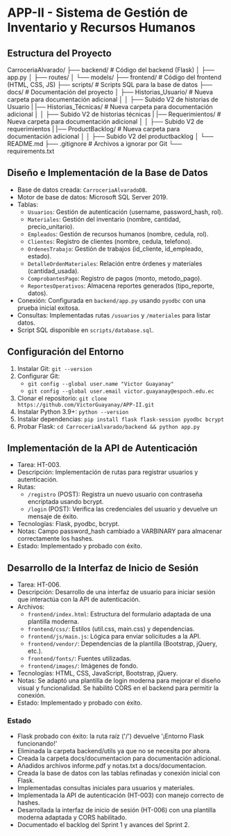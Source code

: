 # APP-II - Sistema de Gestión de Inventario y Recursos Humanos
## Estructura del Proyecto
CarroceriaAlvarado/
├── backend/          # Código del backend (Flask)
│   ├── app.py
│   ├── routes/
│   └── models/
├── frontend/         # Código del frontend (HTML, CSS, JS)
├── scripts/          # Scripts SQL para la base de datos
├── docs/            # Documentación del proyecto
│   ├── Historias_Usuario/  # Nueva carpeta para documentación adicional
│   │   ├── Subido V2 de historias de Usuario
|   |── Historias_Técnicas/  # Nueva carpeta para documentación adicional
│   │   ├── Subido V2 de historias técnicas
|   |── Requerimientos/  # Nueva carpeta para documentación adicional
│   │   ├── Subido V2 de requerimientos
|   |── ProductBacklog/  # Nueva carpeta para documentación adicional
│   │   ├── Subido V2 del productbacklog
│   └── README.md
├── .gitignore       # Archivos a ignorar por Git
└── requirements.txt

## Diseño e Implementación de la Base de Datos
- Base de datos creada: `CarroceriaAlvaradoDB`.
- Motor de base de datos: Microsoft SQL Server 2019.
- Tablas:
  - `Usuarios`: Gestión de autenticación (username, password_hash, rol).
  - `Materiales`: Gestión del inventario (nombre, cantidad, precio_unitario).
  - `Empleados`: Gestión de recursos humanos (nombre, cedula, rol).
  - `Clientes`: Registro de clientes (nombre, cedula, telefono).
  - `OrdenesTrabajo`: Gestión de trabajos (id_cliente, id_empleado, estado).
  - `DetalleOrdenMateriales`: Relación entre órdenes y materiales (cantidad_usada).
  - `ComprobantesPago`: Registro de pagos (monto, metodo_pago).
  - `ReportesOperativos`: Almacena reportes generados (tipo_reporte, datos).
- Conexión: Configurada en `backend/app.py` usando `pyodbc` con una prueba inicial exitosa.
- Consultas: Implementadas rutas `/usuarios` y `/materiales` para listar datos.
- Script SQL disponible en `scripts/database.sql`.


## Configuración del Entorno
1. Instalar Git: `git --version`
2. Configurar Git:
   - `git config --global user.name "Victor Guayanay"`
   - `git config --global user.email victor.guayanay@espoch.edu.ec`
3. Clonar el repositorio: `git clone https://github.com/VictorGuayanay/APP-II.git`
4. Instalar Python 3.9+: `python --version`
5. Instalar dependencias: `pip install flask flask-session pyodbc bcrypt`
6. Probar Flask: `cd CarroceriaAlvarado/backend && python app.py`

## Implementación de la API de Autenticación
- Tarea: HT-003.
- Descripción: Implementación de rutas para registrar usuarios y autenticación.
- Rutas:
  - `/registro` (POST): Registra un nuevo usuario con contraseña encriptada usando bcrypt.
  - `/login` (POST): Verifica las credenciales del usuario y devuelve un mensaje de éxito.
- Tecnologías: Flask, pyodbc, bcrypt.
- Notas: Campo password_hash cambiado a VARBINARY para almacenar correctamente los hashes.
- Estado: Implementado y probado con éxito.

## Desarrollo de la Interfaz de Inicio de Sesión
- Tarea: HT-006.
- Descripción: Desarrollo de una interfaz de usuario para iniciar sesión que interactúa con la API de autenticación.
- Archivos:
  - `frontend/index.html`: Estructura del formulario adaptada de una plantilla moderna.
  - `frontend/css/`: Estilos (util.css, main.css) y dependencias.
  - `frontend/js/main.js`: Lógica para enviar solicitudes a la API.
  - `frontend/vendor/`: Dependencias de la plantilla (Bootstrap, jQuery, etc.).
  - `frontend/fonts/`: Fuentes utilizadas.
  - `frontend/images/`: Imágenes de fondo.
- Tecnologías: HTML, CSS, JavaScript, Bootstrap, jQuery.
- Notas: Se adaptó una plantilla de login moderna para mejorar el diseño visual y funcionalidad. Se habilitó CORS en el backend para permitir la conexión.
- Estado: Implementado y probado con éxito.


### Estado
- Flask probado con éxito: la ruta raíz ('/') devuelve '¡Entorno Flask funcionando!'
- Eliminada la carpeta backend/utils ya que no se necesita por ahora.
- Creada la carpeta docs/documentacion para documentación adicional.
- Añadidos archivos informe.pdf y notas.txt a docs/documentacion.
- Creada la base de datos con las tablas refinadas y conexión inicial con Flask.
- Implementadas consultas iniciales para usuarios y materiales.
- Implementada la API de autenticación (HT-003) con manejo correcto de hashes.
- Desarrollada la interfaz de inicio de sesión (HT-006) con una plantilla moderna adaptada y CORS habilitado.
- Documentado el backlog del Sprint 1 y avances del Sprint 2.
